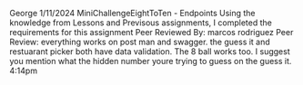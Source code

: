 George
1/11/2024
MiniChallengeEightToTen - Endpoints
Using the knowledge from Lessons and Previsous assignments, I completed the requirements for this assignment
Peer Reviewed By: marcos rodriguez
Peer Review: everything works on post man and swagger. the guess it and restuarant picker both have data validation. The 8 ball works too. I suggest you mention what the hidden number youre trying to guess on the guess it.
4:14pm 
